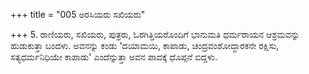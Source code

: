 +++
title = "005 ಅರಸಿಯರು ಸಖಿಯರು"

+++
5. ರಾಣಿಯರು, ಸಖಿಯರು, ಪುತ್ರರು, ಓರಗಿತ್ತಿಯರೊಂದಿಗೆ ಭಾನುಮತಿ ಧರ್ಮರಾಯನ ಆಶ್ರಮವನ್ನು ಹುಡುಕುತ್ತಾ ಬಂದಳು. ಅವನನ್ನು ಕಂಡು  'ದಯಾಮಯಿ, ಕಾಪಾಡು, ಚಂದ್ರವಂಶೋದ್ಧಾರಕನೇ ರಕ್ಷಿಸು, ಸತ್ಯಧರ್ಮನಿಧಿಯೇ ಕಾಪಾಡು' ಎಂದೆನ್ನುತ್ತಾ ಅವನ ಪಾದಕ್ಕೆ ಧೊಪ್ಪನೆ ಬಿದ್ದಳು.